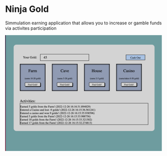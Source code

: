 # Ninja Gold

Simmulation earning application that allows you to increase or gamble funds via activites participation

![Ninja Gold Project Image](https://github.com/GreenJ84/Python/raw/master/Flask/ninja_gold/ninjaGoldImage.png)